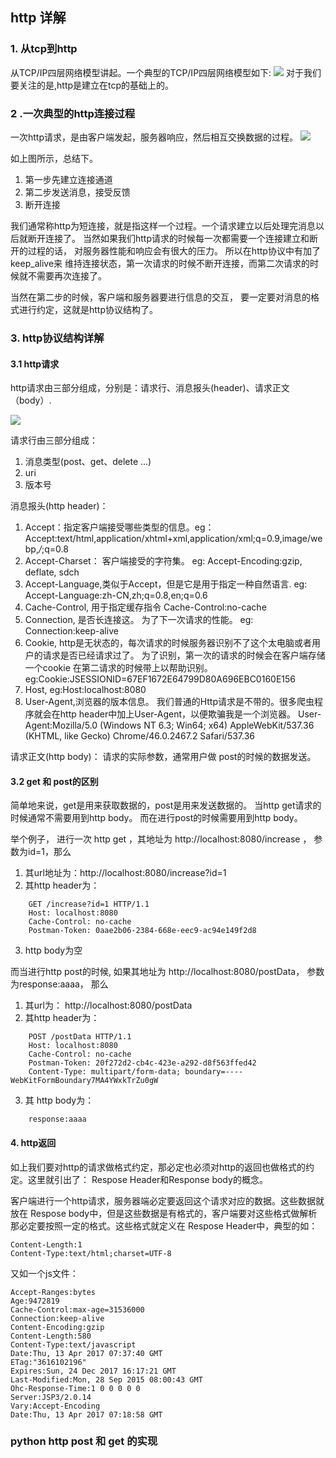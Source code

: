 ## http 详解

### 1. 从tcp到http
从TCP/IP四层网络模型讲起。一个典型的TCP/IP四层网络模型如下:
![](https://img.alicdn.com/imgextra/i1/46754672/TB27FUCnNhmpuFjSZFyXXcLdFXa_!!46754672.jpg)
对于我们要关注的是,http是建立在tcp的基础上的。

### 2 .一次典型的http连接过程
一次http请求，是由客户端发起，服务器响应，然后相互交换数据的过程。
![](https://img.alicdn.com/imgextra/i2/46754672/TB23.HiiDcCL1FjSZFPXXXZgpXa_!!46754672.jpg)

如上图所示，总结下。 

1. 第一步先建立连接通道
2. 第二步发送消息，接受反馈
3. 断开连接

我们通常称http为短连接，就是指这样一个过程。一个请求建立以后处理完消息以后就断开连接了。 
当然如果我们http请求的时候每一次都需要一个连接建立和断开的过程的话， 对服务器性能和响应会有很大的压力。
所以在http协议中有加了keep_alive来 维持连接状态，第一次请求的时候不断开连接，而第二次请求的时候就不需要再次连接了。

当然在第二步的时候，客户端和服务器要进行信息的交互， 要一定要对消息的格式进行约定，这就是http协议结构了。

### 3. http协议结构详解
#### 3.1 http请求
http请求由三部分组成，分别是：请求行、消息报头(header)、请求正文（body）.

![](https://img.alicdn.com/imgextra/i1/46754672/TB2XHEzlChlpuFjSspkXXa1ApXa_!!46754672.jpg)

请求行由三部分组成：

1. 消息类型(post、get、delete ...)
2. uri
3. 版本号

消息报头(http header)：

1. Accept：指定客户端接受哪些类型的信息。eg：Accept:text/html,application/xhtml+xml,application/xml;q=0.9,image/webp,*/*;q=0.8
2. Accept-Charset： 客户端接受的字符集。 eg: Accept-Encoding:gzip, deflate, sdch
3. Accept-Language,类似于Accept，但是它是用于指定一种自然语言. eg: Accept-Language:zh-CN,zh;q=0.8,en;q=0.6
4. Cache-Control, 用于指定缓存指令 Cache-Control:no-cache
5. Connection, 是否长连接这。 为了下一次请求的性能。 eg: Connection:keep-alive
6. Cookie, http是无状态的，每次请求的时候服务器识别不了这个太电脑或者用户的请求是否已经请求过了。
为了识别，第一次的请求的时候会在客户端存储一个cookie 在第二请求的时候带上以帮助识别。eg:Cookie:JSESSIONID=67EF1672E64799D80A696EBC0160E156
7. Host, eg:Host:localhost:8080
8. User-Agent,浏览器的版本信息。 我们普通的Http请求是不带的。很多爬虫程序就会在http header中加上User-Agent，以便欺骗我是一个浏览器。 User-Agent:Mozilla/5.0 (Windows NT 6.3; Win64; x64) AppleWebKit/537.36 (KHTML, like Gecko) Chrome/46.0.2467.2 Safari/537.36

请求正文(http body)： 请求的实际参数，通常用户做 post的时候的数据发送。

#### 3.2 get 和 post的区别
简单地来说，get是用来获取数据的，post是用来发送数据的。 当http get请求的时候通常不需要用到http body。 
而在进行post的时候需要用到http body。

举个例子， 进行一次 http  get ，其地址为 http://localhost:8080/increase ， 参数为id=1，那么

1. 其url地址为：http://localhost:8080/increase?id=1
2. 其http header为：
```
    GET /increase?id=1 HTTP/1.1
    Host: localhost:8080
    Cache-Control: no-cache
    Postman-Token: 0aae2b06-2384-668e-eec9-ac94e149f2d8
```
3. http body为空

而当进行http post的时候, 如果其地址为 http://localhost:8080/postData， 参数为response:aaaa， 那么

1. 其url为： http://localhost:8080/postData
2. 其http header为：

```
    POST /postData HTTP/1.1
    Host: localhost:8080
    Cache-Control: no-cache
    Postman-Token: 20f272d2-cb4c-423e-a292-d8f563ffed42
    Content-Type: multipart/form-data; boundary=----WebKitFormBoundary7MA4YWxkTrZu0gW
```
3. 其 http body为：
```
    response:aaaa
```
#### 4. http返回
如上我们要对http的请求做格式约定，那必定也必须对http的返回也做格式的约定。这里就引出了： Respose Header和Response body的概念。

客户端进行一个http请求，服务器端必定要返回这个请求对应的数据。这些数据就放在 Respose body中，但是这些数据是有格式的，客户端要对这些格式做解析那必定要按照一定的格式。这些格式就定义在 Respose Header中，典型的如：

    Content-Length:1
    Content-Type:text/html;charset=UTF-8

又如一个js文件：

    Accept-Ranges:bytes
    Age:9472819
    Cache-Control:max-age=31536000
    Connection:keep-alive
    Content-Encoding:gzip
    Content-Length:580
    Content-Type:text/javascript
    Date:Thu, 13 Apr 2017 07:37:40 GMT
    ETag:"3616102196"
    Expires:Sun, 24 Dec 2017 16:17:21 GMT
    Last-Modified:Mon, 28 Sep 2015 08:00:43 GMT
    Ohc-Response-Time:1 0 0 0 0 0
    Server:JSP3/2.0.14
    Vary:Accept-Encoding    
    Date:Thu, 13 Apr 2017 07:18:58 GMT


### python http post 和 get 的实现